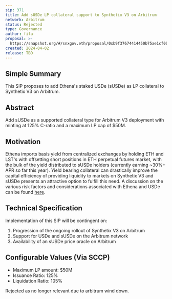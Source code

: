 ```yaml
---
sip: 371
title: Add sUSDe LP collateral support to Synthetix V3 on Arbitrum
network: Arbitrum
status: Rejected
type: Governance
author: fifa
proposal: >-
  https://snapshot.org/#/snxgov.eth/proposal/0xb9f37674414450b75ae1cf0b68865f12427f51f6100b20d9f3838d0da6ad13a7
created: 2024-04-02
release: TBD
---
```


## Simple Summary
This SIP proposes to add Ethena's staked USDe (sUSDe) as LP collateral to Synthetix V3 on Arbitrum. 

## Abstract
Add sUSDe as a supported collateral type for Arbitrum V3 deployment with minting at 125% C-ratio and a maximum LP cap of $50M. 

## Motivation
Ethena imports basis yield from centralized exchanges by holding ETH and LST's with offsetting short positions in ETH perpetual futures market, with the bulk of the yield distributed to sUSDe holders (currently earning ~30%+ APR so far this year). Yield bearing collateral can drastically improve the capital efficiency of providing liquidity to markets on Synthetix V3 and sUSDe presents an attractive option to fulfill this need. A discussion on the various risk factors and considerations associated with Ethena and USDe can be found [here](https://forum.makerdao.com/t/morpho-spark-dai-vault-update-1-april-2024/24006#performance-and-pool-selection-1). 

## Technical Specification
Implementation of this SIP will be contingent on:
1) Progression of the ongoing rollout of Synthetix V3 on Arbitrum 
2) Support for USDe and sUSDe on the Arbitrum network
3) Availability of an sUSDe price oracle on Arbitrum

## Configurable Values (Via SCCP)
- Maximum LP amount: $50M
- Issuance Ratio: 125%
- Liquidation Ratio: 105%


Rejected as no longer relevant due to arbitrum wind down.